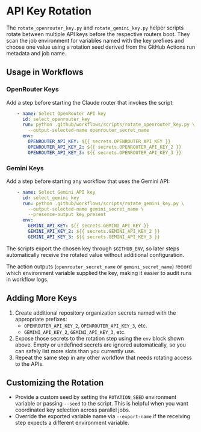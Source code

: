 # API Key Rotation

The `rotate_openrouter_key.py` and `rotate_gemini_key.py` helper scripts rotate between multiple API keys before the respective routers boot. They scan the job environment for variables named with the key prefixes and choose one value using a rotation seed derived from the GitHub Actions run metadata and job name.

## Usage in Workflows

### OpenRouter Keys

Add a step before starting the Claude router that invokes the script:

```yaml
    - name: Select OpenRouter API key
      id: select_openrouter_key
      run: python .github/workflows/scripts/rotate_openrouter_key.py \
        --output-selected-name openrouter_secret_name
      env:
        OPENROUTER_API_KEY: ${{ secrets.OPENROUTER_API_KEY }}
        OPENROUTER_API_KEY_2: ${{ secrets.OPENROUTER_API_KEY_2 }}
        OPENROUTER_API_KEY_3: ${{ secrets.OPENROUTER_API_KEY_3 }}
```

### Gemini Keys

Add a step before starting any workflow that uses the Gemini API:

```yaml
    - name: Select Gemini API key
      id: select_gemini_key
      run: python .github/workflows/scripts/rotate_gemini_key.py \
        --output-selected-name gemini_secret_name \
        --presence-output key_present
      env:
        GEMINI_API_KEY: ${{ secrets.GEMINI_API_KEY }}
        GEMINI_API_KEY_2: ${{ secrets.GEMINI_API_KEY_2 }}
        GEMINI_API_KEY_3: ${{ secrets.GEMINI_API_KEY_3 }}
```

The scripts export the chosen key through `$GITHUB_ENV`, so later steps automatically receive the rotated value without additional configuration.

The action outputs (`openrouter_secret_name` or `gemini_secret_name`) record which environment variable supplied the key, making it easier to audit runs in workflow logs.

## Adding More Keys

1. Create additional repository organization secrets named with the appropriate prefixes:
   - `OPENROUTER_API_KEY_2`, `OPENROUTER_API_KEY_3`, etc.
   - `GEMINI_API_KEY_2`, `GEMINI_API_KEY_3`, etc.
2. Expose those secrets to the rotation step using the `env` block shown above.
   Empty or undefined secrets are ignored automatically, so you can safely list
   more slots than you currently use.
3. Repeat the same step in any other workflow that needs rotating access to the APIs.

## Customizing the Rotation

- Provide a custom seed by setting the `ROTATION_SEED` environment variable or
  passing `--seed` to the script. This is helpful when you want coordinated key
  selection across parallel jobs.
- Override the exported variable name via `--export-name` if the receiving step
  expects a different environment variable.